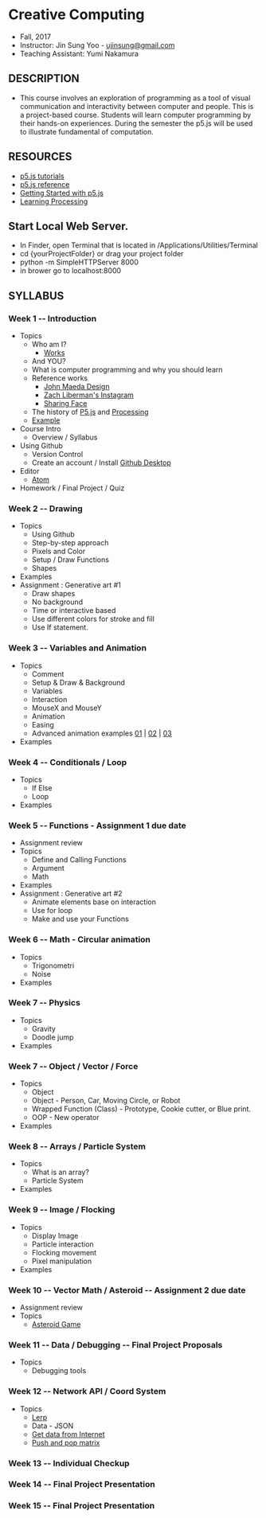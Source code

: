 # Creative Computing
- Fall, 2017
- Instructor: Jin Sung Yoo - ujinsung@gmail.com
- Teaching Assistant: Yumi Nakamura

## DESCRIPTION
- This course involves an exploration of programming as a tool of visual communication and interactivity between computer and people. This is a project-based course. Students will learn computer programming by their hands-on experiences. During the semester the p5.js will be used to illustrate fundamental of computation.

## RESOURCES
- [p5.js tutorials](https://p5js.org/learn/)
- [p5.js reference](http://p5js.org/reference)
- [Getting Started with p5.js](http://amzn.to/1PmztVt)
- [Learning Processing](http://learningprocessing.com/)

## Start Local Web Server.
 * In Finder, open Terminal that is located in /Applications/Utilities/Terminal
 * cd {yourProjectFolder} or drag your project folder
 * python -m SimpleHTTPServer 8000
 * in brower go to localhost:8000

## SYLLABUS

### Week 1 -- Introduction
* Topics
  * Who am I?
    * [Works](https://vimeo.com/136505838)
  * And YOU?
  * What is computer programming and why you should learn
  * Reference works
    * [John Maeda Design](https://www.google.com/search?q=john+maeda&source=lnms&tbm=isch&sa=X&ved=0ahUKEwjdlPai1b_RAhUs7oMKHXA_A7UQ_AUICSgC&biw=1167&bih=888#tbm=isch&q=john+maeda+graphic+design&imgrc=PhLxs7TrTqQ07M%3A)
    * [Zach Liberman's Instagram](https://www.instagram.com/zach.lieberman/?hl=en)
    * [Sharing Face](https://vimeo.com/96549043)
  * The history of [P5.js](https://p5js.org/) and [Processing](https://processing.org/)
  * [Example](https://jinsung.github.io/sva-cc-fall-2017/week01/examples/01/index.html)
* Course Intro
  * Overview / Syllabus
* Using Github
  * Version Control
  * Create an account / Install [Github Desktop](https://desktop.github.com/)
* Editor
  * [Atom](https://atom.io/)
* Homework / Final Project / Quiz

### Week 2 -- Drawing
* Topics
  * Using Github
  * Step-by-step approach
  * Pixels and Color
  * Setup / Draw Functions
  * Shapes
* Examples
* Assignment : Generative art #1
   * Draw shapes
   * No background
   * Time or interactive based
   * Use different colors for stroke and fill
   * Use If statement.

### Week 3 -- Variables and Animation
* Topics
  * Comment
  * Setup & Draw & Background
  * Variables
  * Interaction
  * MouseX and MouseY
  * Animation
  * Easing
  * Advanced animation examples [01](http://thesystemis.com/projects/mesa-di-voce/) | [02](https://vimeo.com/150728260) | [03](http://box2d-js.sourceforge.net/index2.html)
* Examples

### Week 4 -- Conditionals / Loop
* Topics
  * If Else
  * Loop
* Examples

### Week 5 -- Functions - Assignment 1 due date
* Assignment review
* Topics
  * Define and Calling Functions
  * Argument
  * Math
* Examples
* Assignment : Generative art #2
  * Animate elements base on interaction
  * Use for loop
  * Make and use your Functions

### Week 6 -- Math - Circular animation
* Topics
  * Trigonometri
  * Noise
* Examples

### Week 7 -- Physics
* Topics
  * Gravity
  * Doodle jump
* Examples

### Week 7 -- Object / Vector / Force
* Topics
  * Object
  * Object - Person, Car, Moving Circle, or Robot
  * Wrapped Function (Class) - Prototype, Cookie cutter, or Blue print.
  * OOP - New operator
* Examples

### Week 8 -- Arrays / Particle System
* Topics
  * What is an array?
  * Particle System
* Examples

### Week 9 -- Image / Flocking
* Topics
  * Display Image
  * Particle interaction
  * Flocking movement
  * Pixel manipulation
* Examples

### Week 10 -- Vector Math / Asteroid -- Assignment 2 due date
* Assignment review
* Topics
  * [Asteroid Game](https://jinsung.github.io/sva-cc-fall-2017/week10/examples/01/)


### Week 11 -- Data / Debugging -- Final Project Proposals
* Topics
  * Debugging tools

### Week 12 -- Network API / Coord System
* Topics
  * [Lerp](https://jinsung.github.io/sva-cc-fall-2017/week12/examples/01_lerp/index.html)
  * Data - JSON
  * [Get data from Internet](https://jinsung.github.io/sva-cc-fall-2017/week12/examples/02_weather/index.html)
  * [Push and pop matrix](https://jinsung.github.io/sva-cc-fall-2017/week12/examples/03_push_pop/)

### Week 13 -- Individual Checkup

### Week 14 -- Final Project Presentation

### Week 15 -- Final Project Presentation
